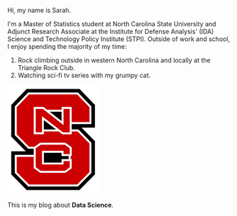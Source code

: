 Hi, my name is Sarah.

I'm a Master of Statistics student at North Carolina State University and Adjunct Research Associate at the Institute for Defense Analysis' (IDA) Science and Technology Policy Institute (STPI). Outside of work and school, I enjoy spending the majority of my time:

1. Rock climbing outside in western North Carolina and locally at the Triangle Rock Club.
2. Watching sci-fi tv series with my grumpy cat.

![state](download-1.png)

This is my blog about **Data Science**.
